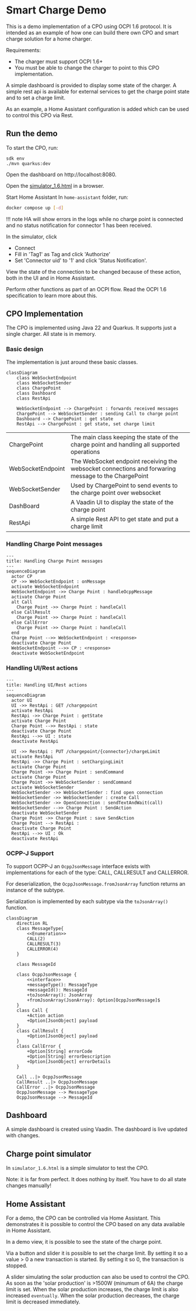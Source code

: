 # Smart Charge Demo

This is a demo implementation of a CPO using OCPI 1.6 protocol.
It is intended as an example of how one can build there own CPO and smart charge solution for a home charger.

Requirements:
- The charger must support OCPI 1.6+
- You must be able to change the charger to point to this CPO implementation.

A simple dashboard is provided to display some state of the charger.
A simple rest api is available for external services to get the charge point state and to set a charge limit.

As an example, a Home Assistant configuration is added which can be used to control this CPO via Rest.

## Run the demo

To start the CPO, run:
```shell
sdk env
./mvn quarkus:dev
```

Open the dashboard on http://localhost:8080.

Open the [simulator_1.6.html](./simulator_1.6.html) in a browser.

Start Home Assistant
In `home-assistant` folder, run:
```sh
docker compose up [-d]
```

!!! note
    HA will show errors in the logs while no charge point is connected and no status notification for connector 1 has been received.

In the simulator, click
- Connect
- Fill in 'Tag1' as Tag and click 'Authorize'
- Set 'Connector uid' to '1' and click 'Status Notification'.

View the state of the connection to be changed because of these action, both in the UI and in Home Assistant.

Perform other functions as part of an OCPI flow. Read the OCPI 1.6 specification to learn more about this.

## CPO Implementation

The CPO is implemented using Java 22 and Quarkus.
It supports just a single charger.
All state is in memory.

### Basic design

The implementation is just around these basic classes.

```mermaid {scale:1}
classDiagram
    class WebSocketEndpoint
    class WebSocketSender
    class ChargePoint
    class Dashboard
    class RestApi

    WebSocketEndpoint --> ChargePoint : forwards received messages
    ChargePoint --> WebSocketSender : sending Call to charge point
    Dashboard --> ChargePoint : get state
    RestApi --> ChargePoint : get state, set charge limit
```

|                   |                                                                                                     |
| ----------------- | --------------------------------------------------------------------------------------------------- |
| ChargePoint       | The main class keeping the state of the charge point and handling all supported operations          |
| WebSocketEndpoint | The WebSocket endpoint receiving the websocket connections and forwaring message to the ChargePoint |
| WebSocketSender   | Used by ChargePoint to send events to the charge point over websocket                               |
| DashBoard         | A Vaadin UI to display the state of the charge point                                                |
| RestApi           | A simple Rest API to get state and put a charge limit                                               |

### Handling Charge Point messages

```mermaid {scale:0.4}
---
title: Handling Charge Point messages
---
sequenceDiagram
  actor CP
  CP ->> WebSocketEndpoint : onMessage
  activate WebSocketEndpoint
  WebSocketEndpoint ->> Charge Point : handleOcppMessage
  activate Charge Point
  alt Call
    Charge Point ->> Charge Point : handleCall
  else CallResult
    Charge Point ->> Charge Point : handleCall
  else CallError
    Charge Point ->> Charge Point : handleCall
  end
  Charge Point -->> WebSocketEndpoint : <response>
  deactivate Charge Point
  WebSocketEndpoint -->> CP : <response>
  deactivate WebSocketEndpoint
```

### Handling UI/Rest actions

```mermaid
---
title: Handling UI/Rest actions
---
sequenceDiagram
  actor UI
  UI ->> RestApi : GET /chargepoint
  activate RestApi
  RestApi ->> Charge Point : getState
  activate Charge Point
  Charge Point -->> RestApi : state
  deactivate Charge Point
  RestApi -->> UI : state
  deactivate RestApi

  UI ->> RestApi : PUT /chargepoint/{connector}/chargeLimit
  activate RestApi
  RestApi ->> Charge Point : setChargingLimit
  activate Charge Point
  Charge Point ->> Charge Point : sendCommand
  activate Charge Point
  Charge Point ->> WebSocketSender : sendCommand
  activate WebSocketSender
  WebSocketSender ->> WebSocketSender : find open connection
  WebSocketSender ->> WebSocketSender : create Call
  WebSocketSender ->> OpenConnection : sendTextAndWait(call)
  WebSocketSender -->> Charge Point : SendAction
  deactivate WebSocketSender
  Charge Point ->> Charge Point : save SendAction
  Charge Point --> RestApi : 
  deactivate Charge Point
  RestApi -->> UI : Ok
  deactivate RestApi
```

### OCPP-J Support

To support OCPP-J an `OcppJsonMessage` interface exists with implementations for each of the type: CALL, CALLRESULT and CALLERROR.

For deserialization, the `OcppJsonMessage.fromJsonArray` function returns an instance of the subtype.

Serialization is implemented by each subtype via the `toJsonArray()` function.

```mermaid {scale: 0.5}
classDiagram
    direction RL
    class MessageType{
        <<Enumeration>>
        CALL(2)
        CALLRESULT(3)
        CALLERROR(4)
    }

    class MessageId

    class OcppJsonMessage {
        <<interface>>
        +messageType(): MessageType
        +messageId(): MessageId
        +toJsonArray(): JsonArray
        +fromJsonArray(JsonArray): Option[OcppJsonMessage]$
    }
    class Call {
        +Action action
        +Option[JsonObject] payload
    }
    class CallResult {
        +Option[JsonObject] payload
    }
    class CallError {
        +Option[String] errorCode
        +Option[String] errorDescription
        +Option[JsonObject] errorDetails
    }

    Call ..|> OcppJsonMessage
    CallResult ..|> OcppJsonMessage
    CallError ..|> OcppJsonMessage
    OcppJsonMessage --> MessageType
    OcppJsonMessage --> MessageId

```

## Dashboard

A simple dashboard is created using Vaadin.
The dashboard is live updated with changes.

## Charge point simulator

In `simulator_1.6.html` is a simple simulator to test the CPO.

Note: it is far from perfect. It does nothing by itself. You have to do all state changes manually!

## Home Assistant

For a demo, the CPO can be controlled via Home Assistant. This demonstrates it is possible to control the CPO based on any data available in Home Assistant.

In a demo view, it is possible to see the state of the charge point.

Via a button and slider it is possible to set the charge limit. By setting it so a value > 0  a new transaction is started. By setting it so 0, the transaction is stopped.

A slider simulating the solar production can also be used to control the CPO.
As soon as the 'solar production' is >1500W (minumum of 6A) the charge limit is set.
When the solar production increases, the charge limit is also increased `eventually`.
When the solar production decreases, the charge limit is decreased immediately.

